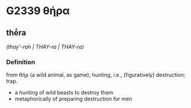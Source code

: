 # G2339 θήρα

## thḗra

_(thay'-rah | THAY-ra | THAY-ra)_

### Definition

from θήρ (a wild animal, as game); hunting, i.e., (figuratively) destruction; trap.

- a hunting of wild beasts to destroy them
- metaphorically of preparing destruction for men

